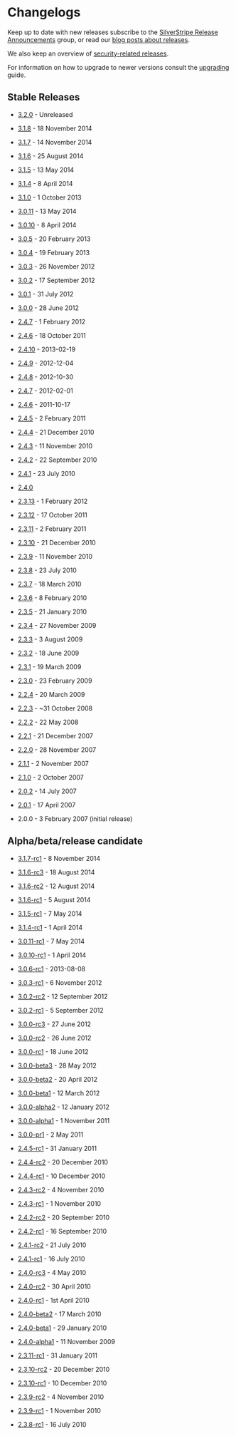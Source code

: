 # Changelogs

Keep up to date with new releases subscribe to the [SilverStripe Release Announcements](https://groups.google.com/group/silverstripe-announce) group,
or read our [blog posts about releases](http://silverstripe.org/blog/tag/release).

We also keep an overview of [security-related releases](http://silverstripe.org/security-releases/).

For information on how to upgrade to newer versions consult the [upgrading](/installation/upgrading) guide.

## Stable Releases

 * [3.2.0](3.2.0) - Unreleased

 * [3.1.8](3.1.8) - 18 November 2014
 * [3.1.7](3.1.7) - 14 November 2014
 * [3.1.6](3.1.6) - 25 August 2014
 * [3.1.5](3.1.5) - 13 May 2014
 * [3.1.4](3.1.4) - 8 April 2014
 * [3.1.0](3.1.0) - 1 October 2013

 * [3.0.11](3.0.11) - 13 May 2014
 * [3.0.10](3.0.10) - 8 April 2014
 * [3.0.5](3.0.5) - 20 February 2013
 * [3.0.4](3.0.4) - 19 February 2013
 * [3.0.3](3.0.3) - 26 November 2012
 * [3.0.2](3.0.2) - 17 September 2012
 * [3.0.1](3.0.1) - 31 July 2012
 * [3.0.0](3.0.0) - 28 June 2012



 * [2.4.7](2.4.7) - 1 February 2012
 * [2.4.6](2.4.6) - 18 October 2011
 * [2.4.10](2.4.10) - 2013-02-19
 * [2.4.9](2.4.9) - 2012-12-04
 * [2.4.8](2.4.8) - 2012-10-30
 * [2.4.7](2.4.7) - 2012-02-01
 * [2.4.6](2.4.6) - 2011-10-17
 * [2.4.5](2.4.5) - 2 February 2011
 * [2.4.4](2.4.4) - 21 December 2010
 * [2.4.3](2.4.3) - 11 November 2010
 * [2.4.2](2.4.2) - 22 September 2010
 * [2.4.1](2.4.1) - 23 July 2010
 * [2.4.0](2.4.0)



 * [2.3.13](2.3.13) - 1 February 2012
 * [2.3.12](2.3.12) - 17 October 2011
 * [2.3.11](2.3.11) - 2 February 2011
 * [2.3.10](2.3.10) - 21 December 2010



 * [2.3.9](2.3.9) - 11 November 2010
 * [2.3.8](2.3.8) - 23 July 2010
 * [2.3.7](2.3.7) - 18 March 2010
 * [2.3.6](2.3.6) - 8 February 2010
 * [2.3.5](2.3.5) - 21 January 2010
 * [2.3.4](2.3.4) - 27 November 2009
 * [2.3.3](2.3.3) - 3 August 2009
 * [2.3.2](2.3.2) - 18 June 2009
 * [2.3.1](2.3.1) - 19 March 2009
 * [2.3.0](2.3.0) - 23 February 2009



 * [2.2.4](2.2.4) - 20 March 2009
 * [2.2.3](2.2.3) - ~31 October 2008
 * [2.2.2](2.2.2) - 22 May 2008
 * [2.2.1](2.2.1) - 21 December 2007
 * [2.2.0](2.2.0) - 28 November 2007



 * [2.1.1](2.1.1) - 2 November 2007
 * [2.1.0](2.1.0) - 2 October 2007



 * [2.0.2](2.0.2) - 14 July 2007
 * [2.0.1](2.0.1) - 17 April 2007
 * 2.0.0 - 3 February 2007 (initial release)

## Alpha/beta/release candidate

 * [3.1.7-rc1](rc/3.1.7-rc1) - 8 November 2014
 * [3.1.6-rc3](rc/3.1.6-rc3) - 18 August 2014
 * [3.1.6-rc2](rc/3.1.6-rc2) - 12 August 2014
 * [3.1.6-rc1](rc/3.1.6-rc1) - 5 August 2014
 * [3.1.5-rc1](rc/3.1.5-rc1) - 7 May 2014
 * [3.1.4-rc1](rc/3.1.4-rc1) - 1 April 2014

 * [3.0.11-rc1](rc/3.0.11-rc1) - 7 May 2014
 * [3.0.10-rc1](rc/3.0.10-rc1) - 1 April 2014
 * [3.0.6-rc1](rc/3.0.6-rc1) - 2013-08-08
 * [3.0.3-rc1](rc/3.0.3-rc1) - 6 November 2012
 * [3.0.2-rc2](rc/3.0.2-rc2) - 12 September 2012
 * [3.0.2-rc1](rc/3.0.2-rc1) - 5 September 2012
 * [3.0.0-rc3](rc/3.0.0-rc3) - 27 June 2012
 * [3.0.0-rc2](rc/3.0.0-rc2) - 26 June 2012
 * [3.0.0-rc1](rc/3.0.0-rc1) - 18 June 2012
 * [3.0.0-beta3](beta/3.0.0-beta3) - 28 May 2012
 * [3.0.0-beta2](beta/3.0.0-beta2) - 20 April 2012
 * [3.0.0-beta1](beta/3.0.0-beta1) - 12 March 2012
 * [3.0.0-alpha2](alpha/3.0.0-alpha2) - 12 January 2012
 * [3.0.0-alpha1](alpha/3.0.0-alpha1) - 1 November 2011
 * [3.0.0-pr1](pr/3.0.0-pr1) - 2 May 2011


 * [2.4.5-rc1](rc/2.4.5-rc1) - 31 January 2011
 * [2.4.4-rc2](rc/2.4.4-rc2) - 20 December 2010
 * [2.4.4-rc1](rc/2.4.4-rc1) - 10 December 2010
 * [2.4.3-rc2](rc/2.4.3-rc2) - 4 November 2010
 * [2.4.3-rc1](rc/2.4.3-rc1) - 1 November 2010
 * [2.4.2-rc2](rc/2.4.2-rc2) - 20 September 2010
 * [2.4.2-rc1](rc/2.4.2-rc1) - 16 September 2010
 * [2.4.1-rc2](rc/2.4.1-rc2) - 21 July 2010
 * [2.4.1-rc1](rc/2.4.1-rc1) - 16 July 2010
 * [2.4.0-rc3](rc/2.4.0-rc3) - 4 May 2010
 * [2.4.0-rc2](rc/2.4.0-rc2) - 30 April 2010
 * [2.4.0-rc1](rc/2.4.0-rc1) - 1st April 2010
 * [2.4.0-beta2](beta/2.4.0-beta2) - 17 March 2010
 * [2.4.0-beta1](beta/2.4.0-beta1) - 29 January 2010
 * [2.4.0-alpha1](alpha/2.4.0-alpha1) - 11 November 2009



 * [2.3.11-rc1](rc/2.3.11-rc1) - 31 January 2011
 * [2.3.10-rc2](rc/2.3.10-rc2) - 20 December 2010
 * [2.3.10-rc1](rc/2.3.10-rc1) - 10 December 2010
 * [2.3.9-rc2](rc/2.3.9-rc2) - 4 November 2010
 * [2.3.9-rc1](rc/2.3.9-rc1) - 1 November 2010
 * [2.3.8-rc1](rc/2.3.8-rc1) - 16 July 2010
